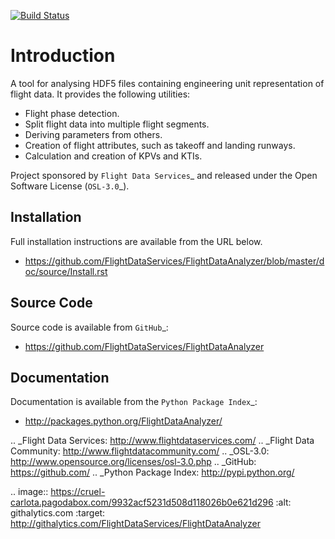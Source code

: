 [![Build Status](http://jenkins.flightdataservices.com/job/FlightDataAnalyser/badge/icon)](http://jenkins.flightdataservices.com/job/FlightDataAnalyser)

Introduction
============

A tool for analysing HDF5 files containing engineering unit representation of
flight data. It provides the following utilities:

* Flight phase detection.
* Split flight data into multiple flight segments.
* Deriving parameters from others.
* Creation of flight attributes, such as takeoff and landing runways.
* Calculation and creation of KPVs and KTIs.

Project sponsored by `Flight Data Services`_ and released under the Open
Software License (`OSL-3.0`_).

Installation
------------

Full installation instructions are available from the URL below.

* https://github.com/FlightDataServices/FlightDataAnalyzer/blob/master/doc/source/Install.rst

Source Code
-----------

Source code is available from `GitHub`_:

* https://github.com/FlightDataServices/FlightDataAnalyzer

Documentation
-------------

Documentation is available from the `Python Package Index`_:

* http://packages.python.org/FlightDataAnalyzer/

.. _Flight Data Services: http://www.flightdataservices.com/
.. _Flight Data Community: http://www.flightdatacommunity.com/
.. _OSL-3.0: http://www.opensource.org/licenses/osl-3.0.php
.. _GitHub: https://github.com/
.. _Python Package Index: http://pypi.python.org/

.. image:: https://cruel-carlota.pagodabox.com/9932acf5231d508d118026b0e621d296
    :alt: githalytics.com
    :target: http://githalytics.com/FlightDataServices/FlightDataAnalyzer
